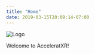 ```yaml
---
title: "Home"
date: 2019-03-15T20:09:14-07:00
---
```


![Logo](/images/logo.png)

Welcome to AcceleratXR!
